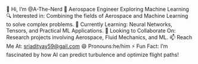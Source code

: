 👋 Hi, I’m @A-The-Nerd
🚀 Aerospace Engineer Exploring Machine Learning
🔍 Interested in: Combining the fields of Aerospace and Machine Learning to solve complex problems.
🌱 Currently Learning: Neural Networks, Tensors, and Practical ML Applications.
💞️ Looking to Collaborate On: Research projects involving Aerospace, Fluid Mechanics, and ML.
📫 Reach Me At: sriadityay59@gail.com
😄 Pronouns:he/him
⚡ Fun Fact: I’m fascinated by how AI can predict turbulence and optimize flight paths!
